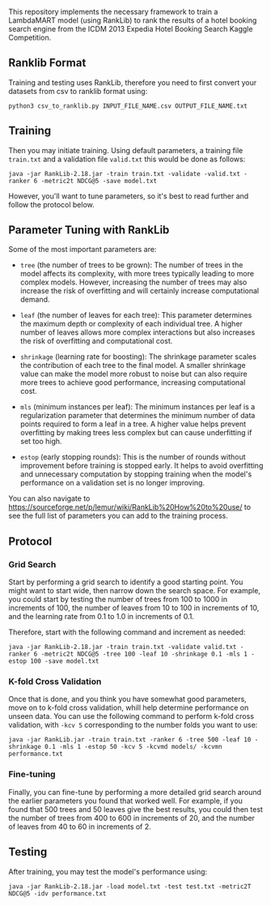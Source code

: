 This repository implements the necessary framework to train a LambdaMART model (using RankLib) to rank the results of a hotel booking search engine from the ICDM 2013 Expedia Hotel Booking Search Kaggle Competition. 

## Ranklib Format
Training and testing uses RankLib, therefore you need to first convert your datasets from csv to ranklib format using:
```
python3 csv_to_ranklib.py INPUT_FILE_NAME.csv OUTPUT_FILE_NAME.txt
```

## Training
Then you may initiate training. Using default parameters, a training file `train.txt` and a validation file `valid.txt` this would be done as follows:
```
java -jar RankLib-2.18.jar -train train.txt -validate -valid.txt -ranker 6 -metric2t NDCG@5 -save model.txt
```
However, you'll want to tune parameters, so it's best to read further and follow the protocol below.

## Parameter Tuning with RankLib
Some of the most important parameters are:

- `tree` (the number of trees to be grown): The number of trees in the model affects its complexity, with more trees typically leading to more complex models. However, increasing the number of trees may also increase the risk of overfitting and will certainly increase computational demand.

- `leaf` (the number of leaves for each tree): This parameter determines the maximum depth or complexity of each individual tree. A higher number of leaves allows more complex interactions but also increases the risk of overfitting and computational cost.

- `shrinkage` (learning rate for boosting): The shrinkage parameter scales the contribution of each tree to the final model. A smaller shrinkage value can make the model more robust to noise but can also require more trees to achieve good performance, increasing computational cost.

- `mls` (minimum instances per leaf): The minimum instances per leaf is a regularization parameter that determines the minimum number of data points required to form a leaf in a tree. A higher value helps prevent overfitting by making trees less complex but can cause underfitting if set too high.

- `estop` (early stopping rounds): This is the number of rounds without improvement before training is stopped early. It helps to avoid overfitting and unnecessary computation by stopping training when the model's performance on a validation set is no longer improving.

You can also navigate to https://sourceforge.net/p/lemur/wiki/RankLib%20How%20to%20use/ to see the full list of parameters you can add to the training process.

## Protocol
### Grid Search
Start by performing a grid search to identify a good starting point. You might want to start wide, then narrow down the search space. For example, you could start by testing the number of trees from 100 to 1000 in increments of 100, the number of leaves from 10 to 100 in increments of 10, and the learning rate from 0.1 to 1.0 in increments of 0.1.

Therefore, start with the following command and increment as needed:
```
java -jar RankLib-2.18.jar -train train.txt -validate valid.txt -ranker 6 -metric2t NDCG@5 -tree 100 -leaf 10 -shrinkage 0.1 -mls 1 -estop 100 -save model.txt
```
### K-fold Cross Validation
Once that is done, and you think you have somewhat good parameters, move on to k-fold cross validation, whill help determine performance on unseen data. You can use the following command to perform k-fold cross validation, with `-kcv 5` corresponding to the number folds you want to use:
```
java -jar RankLib.jar -train train.txt -ranker 6 -tree 500 -leaf 10 -shrinkage 0.1 -mls 1 -estop 50 -kcv 5 -kcvmd models/ -kcvmn performance.txt
```
### Fine-tuning
Finally, you can fine-tune by performing a more detailed grid search around the earlier parameters you found that worked well. For example, if you found that 500 trees and 50 leaves give the best results, you could then test the number of trees from 400 to 600 in increments of 20, and the number of leaves from 40 to 60 in increments of 2.

## Testing
After training, you may test the model's performance using:
```
java -jar RankLib-2.18.jar -load model.txt -test test.txt -metric2T NDCG@5 -idv performance.txt
```